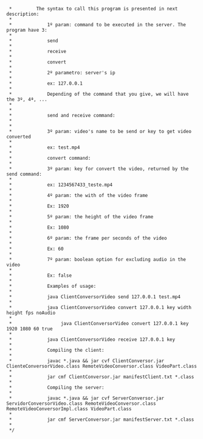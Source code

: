 	 * 	       The syntax to call this program is presented in next description:
	 * 
	 *             1º param: command to be executed in the server. The program have 3:
	 * 
	 *             send
	 * 
	 *             receive
	 * 
	 *             convert
	 * 
	 *             2º parametro: server's ip
	 * 
	 *             ex: 127.0.0.1
	 * 
	 * 			   Depending of the command that you give, we will have the 3º, 4ª, ...
	 * 
	 * 
	 * 			   send and receive command:	
	 * 
	 *
	 *             3º param: video's name to be send or key to get video converted
	 * 
	 *             ex: test.mp4
	 * 
	 * 			   convert command:
	 * 
	 * 			   3º param: key for convert the video, returned by the send command:
	 * 
	 * 			   ex: 1234567433_teste.mp4
	 * 
	 * 			   4º param: the with of the video frame
	 * 
	 * 			   Ex: 1920
	 * 
	 * 			   5º param: the height of the video frame
	 * 
	 * 			   Ex: 1080
	 * 
	 * 			   6º param: the frame per seconds of the video
	 * 
	 * 			   Ex: 60
	 * 
	 * 			   7º param: boolean option for excluding audio in the video
	 * 
	 * 			   Ex: false
	 * 
	 *             Examples of usage:
	 * 
	 *             java ClientConversorVideo send 127.0.0.1 test.mp4
	 * 
	 *             java ClientConversorVideo convert 127.0.0.1 key width height fps noAudio
	 * 
	 *             		java ClientConversorVideo convert 127.0.0.1 key 1920 1080 60 true
	 * 
	 *             java ClientConversorVideo receive 127.0.0.1 key
	 * 
	 *             Compiling the client:
	 * 
	 * 			   javac *.java && jar cvf ClientConversor.jar ClienteConversorVideo.class RemoteVideoConversor.class VideoPart.class
	 * 
	 *             jar cmf ClientConversor.jar manifestClient.txt *.class
	 * 
	 *             Compiling the server:
	 * 
	 * 			   javac *.java && jar cvf ServerConversor.jar ServidorConversorVideo.class RemoteVideoConversor.class RemoteVideoConversorImpl.class VideoPart.class
	 * 
	 *             jar cmf ServerConversor.jar manifestServer.txt *.class
	 * 
	 */
